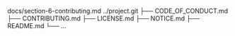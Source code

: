 docs/section-6-contributing.md
../project.git
 ├── CODE_OF_CONDUCT.md
 ├── CONTRIBUTING.md
 ├── LICENSE.md
 ├── NOTICE.md
 ├── README.md
 └── ...